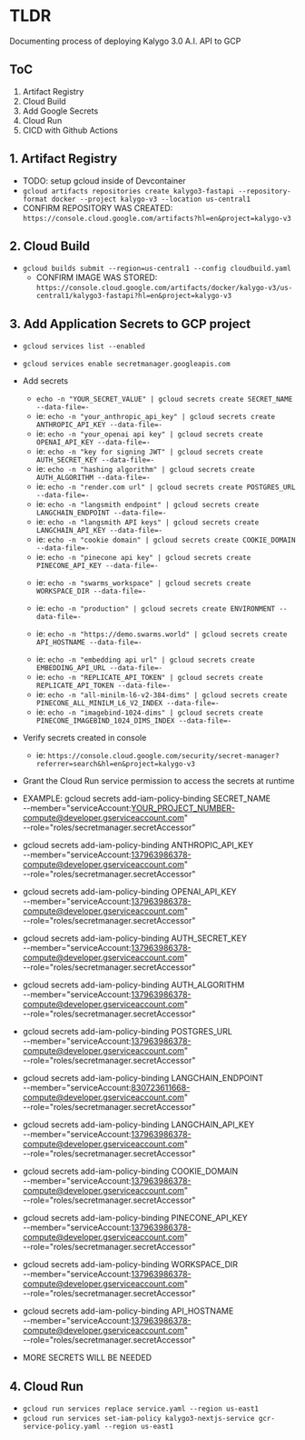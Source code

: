 # TLDR

Documenting process of deploying Kalygo 3.0 A.I. API to GCP

## ToC

1. Artifact Registry
2. Cloud Build
3. Add Google Secrets 
4. Cloud Run
5. CICD with Github Actions

## 1. Artifact Registry

- TODO: setup gcloud inside of Devcontainer
- `gcloud artifacts repositories create kalygo3-fastapi --repository-format docker --project kalygo-v3 --location us-central1`
- CONFIRM REPOSITORY WAS CREATED: `https://console.cloud.google.com/artifacts?hl=en&project=kalygo-v3`
## 2. Cloud Build

- `gcloud builds submit --region=us-central1 --config cloudbuild.yaml`
  - CONFIRM IMAGE WAS STORED: `https://console.cloud.google.com/artifacts/docker/kalygo-v3/us-central1/kalygo3-fastapi?hl=en&project=kalygo-v3`

## 3. Add Application Secrets to GCP project

- `gcloud services list --enabled`
- `gcloud services enable secretmanager.googleapis.com`
- Add secrets
  - `echo -n "YOUR_SECRET_VALUE" | gcloud secrets create SECRET_NAME --data-file=-`
  - ie: `echo -n "your_anthropic_api_key" | gcloud secrets create ANTHROPIC_API_KEY --data-file=-`
  - ie: `echo -n "your_openai api key" | gcloud secrets create OPENAI_API_KEY --data-file=-`
  <!-- -->
  - ie: `echo -n "key for signing JWT" | gcloud secrets create AUTH_SECRET_KEY --data-file=-`
  - ie: `echo -n "hashing algorithm" | gcloud secrets create AUTH_ALGORITHM --data-file=-`
  <!-- -->
  - ie: `echo -n "render.com url" | gcloud secrets create POSTGRES_URL --data-file=-`
  <!-- -->
  - ie: `echo -n "langsmith endpoint" | gcloud secrets create LANGCHAIN_ENDPOINT --data-file=-`
  - ie: `echo -n "langsmith API keys" | gcloud secrets create LANGCHAIN_API_KEY --data-file=-`
  <!-- -->
  - ie: `echo -n "cookie domain" | gcloud secrets create COOKIE_DOMAIN --data-file=-`
  <!-- -->
  - ie: `echo -n "pinecone api key" | gcloud secrets create PINECONE_API_KEY --data-file=-`
  <!-- -->
  - ie: `echo -n "swarms_workspace" | gcloud secrets create WORKSPACE_DIR --data-file=-`

  - ie: `echo -n "production" | gcloud secrets create ENVIRONMENT --data-file=-`

  - ie: `echo -n "https://demo.swarms.world" | gcloud secrets create API_HOSTNAME --data-file=-`

  <!-- v NOT NEEDED? v --->
  - ie: `echo -n "embedding api url" | gcloud secrets create EMBEDDING_API_URL --data-file=-`
  - ie: `echo -n "REPLICATE_API_TOKEN" | gcloud secrets create REPLICATE_API_TOKEN --data-file=-`
  - ie: `echo -n "all-minilm-l6-v2-384-dims" | gcloud secrets create PINECONE_ALL_MINILM_L6_V2_INDEX --data-file=-`
  - ie: `echo -n "imagebind-1024-dims" | gcloud secrets create PINECONE_IMAGEBIND_1024_DIMS_INDEX --data-file=-`
  <!-- ^ NOT NEEDED? ^ --->
  

- Verify secrets created in console
  - ie: `https://console.cloud.google.com/security/secret-manager?referrer=search&hl=en&project=kalygo-v3`

- Grant the Cloud Run service permission to access the secrets at runtime

- EXAMPLE: gcloud secrets add-iam-policy-binding SECRET_NAME \
  --member="serviceAccount:YOUR_PROJECT_NUMBER-compute@developer.gserviceaccount.com" \
  --role="roles/secretmanager.secretAccessor"

- gcloud secrets add-iam-policy-binding ANTHROPIC_API_KEY \
  --member="serviceAccount:137963986378-compute@developer.gserviceaccount.com" \
  --role="roles/secretmanager.secretAccessor"

- gcloud secrets add-iam-policy-binding OPENAI_API_KEY \
  --member="serviceAccount:137963986378-compute@developer.gserviceaccount.com" \
  --role="roles/secretmanager.secretAccessor"

- gcloud secrets add-iam-policy-binding AUTH_SECRET_KEY \
  --member="serviceAccount:137963986378-compute@developer.gserviceaccount.com" \
  --role="roles/secretmanager.secretAccessor"

- gcloud secrets add-iam-policy-binding AUTH_ALGORITHM \
  --member="serviceAccount:137963986378-compute@developer.gserviceaccount.com" \
  --role="roles/secretmanager.secretAccessor"

- gcloud secrets add-iam-policy-binding POSTGRES_URL \
  --member="serviceAccount:137963986378-compute@developer.gserviceaccount.com" \
  --role="roles/secretmanager.secretAccessor"

- gcloud secrets add-iam-policy-binding LANGCHAIN_ENDPOINT \
  --member="serviceAccount:830723611668-compute@developer.gserviceaccount.com" \
  --role="roles/secretmanager.secretAccessor"

- gcloud secrets add-iam-policy-binding LANGCHAIN_API_KEY \
  --member="serviceAccount:137963986378-compute@developer.gserviceaccount.com" \
  --role="roles/secretmanager.secretAccessor"

- gcloud secrets add-iam-policy-binding COOKIE_DOMAIN \
  --member="serviceAccount:137963986378-compute@developer.gserviceaccount.com" \
  --role="roles/secretmanager.secretAccessor"

- gcloud secrets add-iam-policy-binding PINECONE_API_KEY \
  --member="serviceAccount:137963986378-compute@developer.gserviceaccount.com" \
  --role="roles/secretmanager.secretAccessor"

- gcloud secrets add-iam-policy-binding WORKSPACE_DIR \
  --member="serviceAccount:137963986378-compute@developer.gserviceaccount.com" \
  --role="roles/secretmanager.secretAccessor"

- gcloud secrets add-iam-policy-binding API_HOSTNAME \
  --member="serviceAccount:137963986378-compute@developer.gserviceaccount.com" \
  --role="roles/secretmanager.secretAccessor"

- MORE SECRETS WILL BE NEEDED

## 4. Cloud Run

- `gcloud run services replace service.yaml --region us-east1`
- `gcloud run services set-iam-policy kalygo3-nextjs-service gcr-service-policy.yaml --region us-east1`
